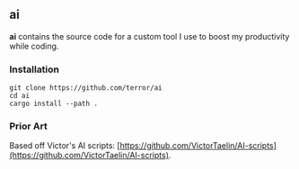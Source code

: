 ## ai

**ai** contains the source code for a custom tool I use to boost my productivity
while coding.

### Installation

```
git clone https://github.com/terror/ai
cd ai
cargo install --path .
```

### Prior Art

Based off Victor's AI scripts: [https://github.com/VictorTaelin/AI-scripts](https://github.com/VictorTaelin/AI-scripts).
